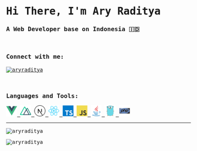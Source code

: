 <samp>
<h1 align="left">Hi There, I'm Ary Raditya</h1>
<h3 align="left">A Web Developer base on Indonesia 🇮🇩</h3>

<br />
  
<h3 align="left">Connect with me:</h3>
<p align="left">
<a href="https://linkedin.com/in/aryraditya" target="blank"><img align="center" src="https://raw.githubusercontent.com/rahuldkjain/github-profile-readme-generator/master/src/images/icons/Social/linked-in-alt.svg" alt="aryraditya" height="25" width="25" /></a>
</p>

<br />
<h3 align="left">Languages and Tools:</h3>
<p align="left"> 
  
  <a href="https://vuejs.org/" target="_blank" rel="noreferrer"> 
    <img src="https://raw.githubusercontent.com/devicons/devicon/master/icons/vuejs/vuejs-original.svg" alt="vuejs" width="30" height="30"/>
  </a>
  <a href="https://nuxtjs.org/" target="_blank" rel="noreferrer"> 
    <img src="https://raw.githubusercontent.com/devicons/devicon/master/icons/nuxtjs/nuxtjs-original.svg" alt="nuxtjs" width="30" height="30"/>
  </a>
  <a href="https://nextjs.org/" target="_blank" rel="noreferrer">
    <img src="https://raw.githubusercontent.com/devicons/devicon/master/icons/nextjs/nextjs-line.svg" alt="nextjs" width="30" height="30"/>
  </a>
  <a href="https://reactjs.org/" target="_blank" rel="noreferrer">
    <img src="https://raw.githubusercontent.com/devicons/devicon/master/icons/react/react-original.svg" alt="react" width="30" height="30"/>
  </a>
  <a href="https://www.typescriptlang.org/" target="_blank" rel="noreferrer"> 
    <img src="https://raw.githubusercontent.com/devicons/devicon/master/icons/typescript/typescript-original.svg" alt="typescript" width="30" height="30"/> 
  </a>
  <a href="https://developer.mozilla.org/en-US/docs/Web/JavaScript" target="_blank" rel="noreferrer"> 
    <img src="https://raw.githubusercontent.com/devicons/devicon/master/icons/javascript/javascript-original.svg" alt="javascript" width="30" height="30"/> 
  </a>
  <a href="https://www.java.com" target="_blank" rel="noreferrer">
    <img src="https://raw.githubusercontent.com/devicons/devicon/master/icons/java/java-original.svg" alt="java" width="30" height="30"/>
  </a> 
  <a href="https://golang.org" target="_blank" rel="noreferrer"> 
    <img src="https://raw.githubusercontent.com/devicons/devicon/master/icons/go/go-original.svg" alt="go" width="30" height="30"/> 
  </a>
  <a href="https://www.php.net" target="_blank" rel="noreferrer"> 
    <img src="https://raw.githubusercontent.com/devicons/devicon/master/icons/php/php-original.svg" alt="php" width="30" height="30"/> 
  </a>
</p>

<hr />
  
<p><img src="https://github-readme-stats.vercel.app/api?username=aryraditya&show_icons=true&locale=en&theme=tokyonight&count_private=true" alt="aryraditya" /></p>

<p><img align="left" src="https://github-readme-stats.vercel.app/api/top-langs?username=aryraditya&show_icons=true&locale=en&layout=compact&theme=tokyonight&langs_count=8&card_width=445" alt="aryraditya" /></p>


</samp>
